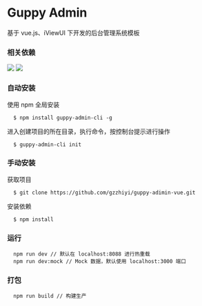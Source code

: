 # Guppy Admin
基于 vue.js、iViewUI 下开发的后台管理系统模板

### 相关依赖
<img src="https://img.shields.io/badge/vue-2.5.16-brightgreen.svg"> <img src="https://img.shields.io/badge/iview-4.0.0-green.svg">

### 自动安装
使用 npm 全局安装
```
  $ npm install guppy-admin-cli -g
```

进入创建项目的所在目录，执行命令，按控制台提示进行操作
```
  $ guppy-admin-cli init
```

### 手动安装
获取项目
```
  $ git clone https://github.com/gzzhiyi/guppy-adimin-vue.git
```

安装依赖
```
  $ npm install
```

### 运行
```
  npm run dev // 默认在 localhost:8088 进行热重载
  npm run dev:mock // Mock 数据，默认使用 localhost:3000 端口
```

### 打包
```
  npm run build // 构建生产
```
